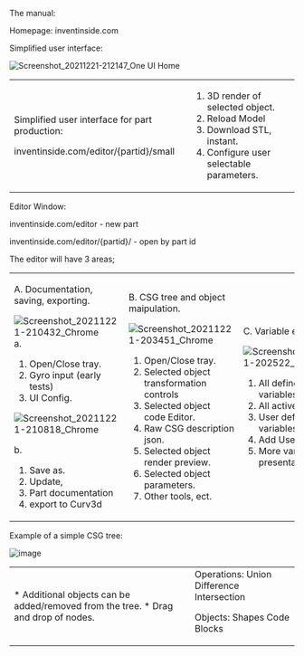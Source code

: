 The manual:

Homepage:
 inventinside.com


Simplified user interface:

![Screenshot_20211221-212147_One UI Home](https://user-images.githubusercontent.com/13043545/147024183-1ff1d1a8-bd50-4256-90a9-90660f78ecd5.jpg)

<table>
<tr>
 <td>
  
Simplified user interface for part production:
  
 inventinside.com/editor/{partid}/small

 </td>
  <td>

1. 3D render of selected object.
2. Reload Model 
3. Download STL, instant.
4. Configure user selectable parameters. 

 </td>
 </tr>
</table>




Editor Window:

 inventinside.com/editor - new part
 
 inventinside.com/editor/{partid}/ - open by part id 
 
 The editor will have 3 areas;
 
<table>
 <tr>
  <td>
 
 A. Documentation, saving, exporting.
 
 ![Screenshot_20211221-210432_Chrome](https://user-images.githubusercontent.com/13043545/147022645-2b6c6295-d83b-4685-98c4-1e1b339a41a0.jpg)
a.
1. Open/Close tray.
2. Gyro input (early tests)
3. UI Config.

![Screenshot_20211221-210818_Chrome](https://user-images.githubusercontent.com/13043545/147023014-a6772298-7cf2-483c-a814-a374efd46f41.jpg)

b.
1. Save as.
2. Update,
3. Part documentation 
4. export to Curv3d

 </td>
  
  <td>
 
  B. CSG tree and object maipulation.
 
 ![Screenshot_20211221-203451_Chrome](https://user-images.githubusercontent.com/13043545/147020040-6075fe90-55e4-462e-bfe6-31819a8ca3f1.jpg)
1. Open/Close tray.
2. Selected object transformation controls
3. Selected object code Editor.
4. Raw CSG description json.
5. Selected object render preview.
6. Selected object parameters.
7. Other tools, ect.
 </td><td>
  
  C. Variable editor 
 
![Screenshot_20211221-202522_Chrome](https://user-images.githubusercontent.com/13043545/147019329-54f888f9-ea39-405b-b784-237b36a0324c.jpg)

1. All defined scope variables.
2. All active variables.
3. User defined variables.
4. Add User variables.
5. More variable presentation options.
</td></tr>
</table>


Example of a simple CSG tree:

![image](https://user-images.githubusercontent.com/13043545/147090980-9bc43bb3-0dff-47b7-952e-333685ea0af0.png)

<table>
 <tr>
  <td>
   * Additional objects can be added/removed from the tree.
   * Drag and drop of nodes.
  
  </td>
  <td>
      Operations:
    Union
    Difference
    Intersection
   
   Objects:
    Shapes
    Code Blocks
  </td>
 </tr>
</table>

